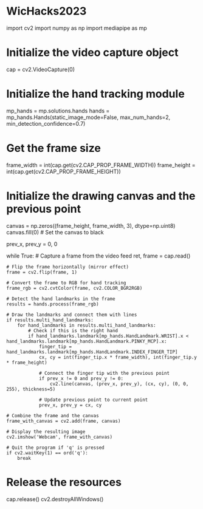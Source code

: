 # WicHacks2023
import cv2
import numpy as np
import mediapipe as mp

# Initialize the video capture object
cap = cv2.VideoCapture(0)

# Initialize the hand tracking module
mp_hands = mp.solutions.hands
hands = mp_hands.Hands(static_image_mode=False, max_num_hands=2, min_detection_confidence=0.7)

# Get the frame size
frame_width = int(cap.get(cv2.CAP_PROP_FRAME_WIDTH))
frame_height = int(cap.get(cv2.CAP_PROP_FRAME_HEIGHT))

# Initialize the drawing canvas and the previous point
canvas = np.zeros((frame_height, frame_width, 3), dtype=np.uint8)
canvas.fill(0)  # Set the canvas to black

prev_x, prev_y = 0, 0

while True:
    # Capture a frame from the video feed
    ret, frame = cap.read()
    
    # Flip the frame horizontally (mirror effect)
    frame = cv2.flip(frame, 1)
    
    # Convert the frame to RGB for hand tracking
    frame_rgb = cv2.cvtColor(frame, cv2.COLOR_BGR2RGB)
    
    # Detect the hand landmarks in the frame
    results = hands.process(frame_rgb)
    
    # Draw the landmarks and connect them with lines
    if results.multi_hand_landmarks:
        for hand_landmarks in results.multi_hand_landmarks:
            # Check if this is the right hand
            if hand_landmarks.landmark[mp_hands.HandLandmark.WRIST].x < hand_landmarks.landmark[mp_hands.HandLandmark.PINKY_MCP].x:
                finger_tip = hand_landmarks.landmark[mp_hands.HandLandmark.INDEX_FINGER_TIP]
                cx, cy = int(finger_tip.x * frame_width), int(finger_tip.y * frame_height)
                
                # Connect the finger tip with the previous point
                if prev_x != 0 and prev_y != 0:
                    cv2.line(canvas, (prev_x, prev_y), (cx, cy), (0, 0, 255), thickness=5)

                # Update previous point to current point
                prev_x, prev_y = cx, cy
    
    # Combine the frame and the canvas
    frame_with_canvas = cv2.add(frame, canvas)
    
    # Display the resulting image
    cv2.imshow('Webcam', frame_with_canvas)
    
    # Quit the program if 'q' is pressed
    if cv2.waitKey(1) == ord('q'):
        break

# Release the resources
cap.release()
cv2.destroyAllWindows()
